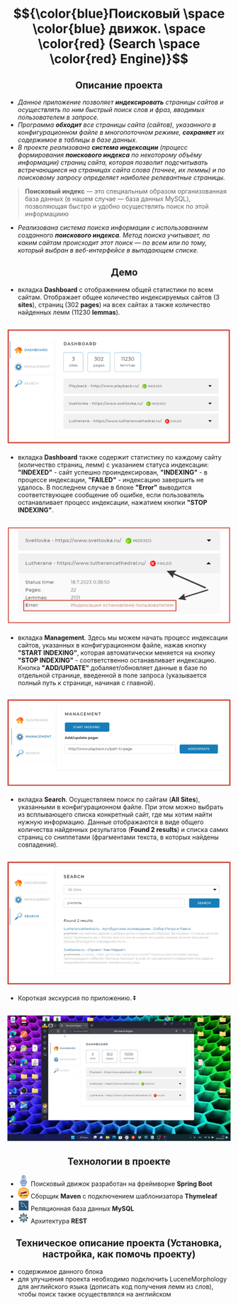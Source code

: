 # $${\color{blue}Поисковый \space \color{blue} движок. \space \color{red} (Search \space \color{red} Engine)}$$

<h2 align="center">Описание проекта</h2>

  - _Данное приложение позволяет <b>индексировать</b> страницы сайтов  и осуществлять по ним быстрый поиск слов и фраз, вводимых пользователем в запросе._ 
  - _Программа <b>обходит</b> все страницы сайта (сайтов), указанного в конфигурационном файле в многопоточном режиме, <b>сохраняет</b> их содержимое в таблицы в базе данных._
  - _В проекте реализована <b>система индексации</b> (процесс формирования <b>поискового индекса</b> по некоторому объёму информации) страниц сайта, которая позволит подсчитывать встречающиеся на страницах сайта слова (точнее, их леммы) и по поисковому запросу определяет наиболее релевантные страницы._
  ><b>Поисковый индекс</b> — это специальным образом организованная база данных (в нашем случае — база данных MySQL), позволяющая быстро и удобно осуществлять поиск по этой информациию
  - _Реализована система поиска информации с использованием созданного <b>поискового индекса</b>. Метод поиска учитывает, по каким сайтам происходит этот поиск — по всем или по тому, который выбран в веб-интерфейсе в выпадающем списке._

    <h2 align="center">Демо</h2>

  - вкладка <b>Dashboard</b> с отображением общей статистики по всем сайтам.  Отображает общее количество индексируемых сайтов (3 <b>sites</b>), страниц (302 <b>pages</b>) на всех сайтах а также количество найденных лемм (11230 <b>lemmas</b>).
   
  <h2 align="center">
    <img src="/DashboardNewSize.png">
  </h2>

  - вкладка <b>Dashboard</b> также содержит статистику по каждому сайту (количество страниц, лемм) с указанием статуса индексации: <b>"INDEXED"</b> - сайт успешно проиндексирован, <b>"INDEXING"</b> - в процессе индексации, <b>"FAILED"</b> - индексацию завершить не удалось. В последнем случае в блоке <b>"Error"</b> выводится соответствующее сообщение об ошибке, если пользователь останавливает процесс индексации, нажатием кнопки <b>"STOP INDEXING"</b>.

  <h2 align="center">
    <img src="/DashBoardWithSingleStatistics.png">
  </h2>
  
  - вкладка <b>Management</b>. Здесь мы можем начать процесс индексации сайтов, указанных в конфигурационном файле, нажав кнопку <b>"START INDEXING"</b>, которая автоматически меняется на кнопку <b>"STOP INDEXING"</b> - соответственно останавливает индексацию. Кнопка <b>"ADD/UPDATE"</b> добаляет/обновляет данные в базе по отдельной странице, введенной в поле запроса (указывается полный путь к странице, начиная с главной).

  <h2 align="center">
    <img src="/Management.png">
  </h2>
  
  - вкладка <b>Search</b>. Осуществляем поиск по сайтам (<b>All Sites</b>), указанными в конфигурационном файле. При этом можно выбрать из всплывающего списка конкретный сайт, где мы хотим найти нужную информацию. Данные отображаются в виде общего количества найденных результатов (<b>Found 2 results</b>) и списка самих страниц со сниппетами (фрагментами текста, в которых найдены совпадения).

  <h2 align="center">
    <img src="/Search.png">
  </h2>

  - Короткая экскурсия по приложению.
⏬

   <h2 align="center">
    <img src="/GifDemoVideo.gif">
  </h2>

  <h2 align="center">Технологии в проекте</h2>

  - <img src="nature_spring.png" alt="drawing" width="25"/> Поисковый движок разработан на фреймворке <b>Spring Boot</b>
  - <img src="maven.png" alt="drawing" width="25"/> Сборщик <b>Maven</b> с подключением шаблонизатора <b>Thymeleaf</b>
  - <img src="mysqlworkbench.png" alt="drawing" width="25"/> Реляционная база данных <b>MySQL</b>
  - <img src="restApi.png" alt="drawing" width="25"/> Архитектура <b>REST</b>

<h2 align="center">Техническое описание проекта (Установка, настройка, как помочь проекту)</h2>

  - содержимое данного блока
  - для улучшения проекта необходимо подключить LuceneMorphology для английского языка (дописать код получения лемм из слов), чтобы поиск также осуществлялся на английском
